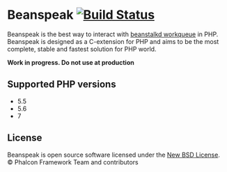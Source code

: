# Beanspeak [![Build Status](https://travis-ci.org/phalcongelist/beanspeak.svg?branch=master)][0]

Beanspeak is the best way to interact with [beanstalkd workqueue][1] in PHP.
Beanspeak is designed as a C-extension for PHP and aims to be the most complete, stable and fastest solution for PHP world.

**Work in progress. Do not use at production**

## Supported PHP versions

- 5.5
- 5.6
- 7

## License

Beanspeak is open source software licensed under the [New BSD License](docs/LICENSE.md). © Phalcon Framework Team and contributors

[0]: https://travis-ci.org/phalcongelist/beanspeak
[1]: http://kr.github.io/beanstalkd/
